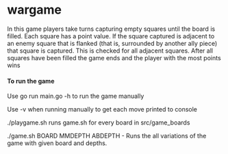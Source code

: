 # wargame
In this game players take turns capturing empty squares until the board is filled. Each square has a point value. If the square captured is adjacent to an enemy square that is flanked (that is, surrounded by another ally piece) that square is captured. This is checked for all adjacent squares. After all squares have been filled the game ends and the player with the most points wins

#### To run the game

Use go run main.go -h to run the game manually

Use -v when running manually to get each move printed to console

./playgame.sh runs game.sh for every board in src/game_boards

./game.sh BOARD MMDEPTH ABDEPTH - Runs the all variations of the game with given board and depths.
